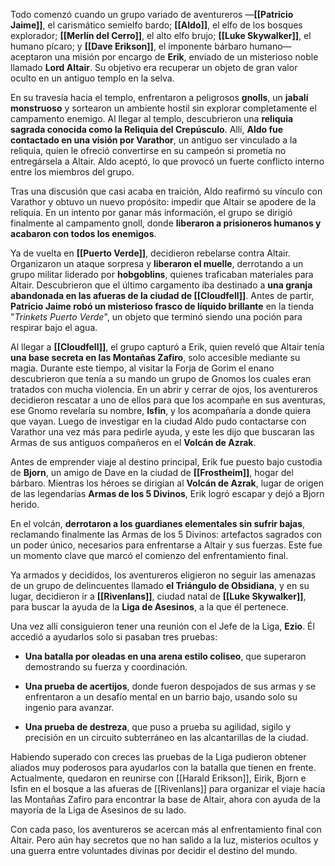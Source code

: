 Todo comenzó cuando un grupo variado de aventureros —**[[Patricio Jaime]]**, el carismático semielfo bardo; **[[Aldo]]**, el elfo de los bosques explorador; **[[Merlín del Cerro]]**, el alto elfo brujo; **[[Luke Skywalker]]**, el humano pícaro; y **[[Dave Erikson]]**, el imponente bárbaro humano— aceptaron una misión por encargo de **Erik**, enviado de un misterioso noble llamado **Lord Altair**. Su objetivo era recuperar un objeto de gran valor oculto en un antiguo templo en la selva.

En su travesía hacia el templo, enfrentaron a peligrosos **gnolls**, un **jabalí monstruoso** y sortearon un ambiente hostil sin explorar completamente el campamento enemigo. Al llegar al templo, descubrieron una **reliquia sagrada conocida como la Reliquia del Crepúsculo**. Allí, **Aldo fue contactado en una visión por Varathor**, un antiguo ser vinculado a la reliquia, quien le ofreció convertirse en su campeón si prometía no entregársela a Altair. Aldo aceptó, lo que provocó un fuerte conflicto interno entre los miembros del grupo.

Tras una discusión que casi acaba en traición, Aldo reafirmó su vínculo con Varathor y obtuvo un nuevo propósito: impedir que Altair se apodere de la reliquia. En un intento por ganar más información, el grupo se dirigió finalmente al campamento gnoll, donde **liberaron a prisioneros humanos y acabaron con todos los enemigos**.

Ya de vuelta en **[[Puerto Verde]]**, decidieron rebelarse contra Altair. Organizaron un ataque sorpresa y **liberaron el muelle**, derrotando a un grupo militar liderado por **hobgoblins**, quienes traficaban materiales para Altair. Descubrieron que el último cargamento iba destinado a **una granja abandonada en las afueras de la ciudad de [[Cloudfell]]**. Antes de partir, **Patricio Jaime robó un misterioso frasco de líquido brillante** en la tienda "*Trinkets Puerto Verde*", un objeto que terminó siendo una poción para respirar bajo el agua.

Al llegar a **[[Cloudfell]]**, el grupo capturó a Erik, quien reveló que Altair tenía **una base secreta en las Montañas Zafiro**, solo accesible mediante su magia. Durante este tiempo, al visitar la Forja de Gorim el enano descubrieron que tenía a su mando un grupo de Gnomos los cuales eran tratados con mucha violencia. En un abrir y cerrar de ojos, los aventureros decidieron rescatar a uno de ellos para que los acompañe en sus aventuras, ese Gnomo revelaría su nombre, **Isfin**, y los acompañaría a donde quiera que vayan. Luego de investigar en la ciudad Aldo pudo contactarse con Varathor una vez más para pedirle ayuda, y este les dijo que buscaran las Armas de sus antiguos compañeros en el **Volcán de Azrak**.

Antes de emprender viaje al destino principal, Erik fue puesto bajo custodia de **Bjorn**, un amigo de Dave en la ciudad de **[[Frostheim]]**, hogar del bárbaro. Mientras los héroes se dirigían al **Volcán de Azrak**, lugar de origen de las legendarias **Armas de los 5 Divinos**, Erik logró escapar y dejó a Bjorn herido.

En el volcán, **derrotaron a los guardianes elementales sin sufrir bajas**, reclamando finalmente las Armas de los 5 Divinos: artefactos sagrados con un poder único, necesarios para enfrentarse a Altair y sus fuerzas. Este fue un momento clave que marcó el comienzo del enfrentamiento final.

Ya armados y decididos, los aventureros eligieron no seguir las amenazas de un grupo de delincuentes llamado **el Triángulo de Obsidiana**, y en su lugar, decidieron ir a **[[Rivenlans]]**, ciudad natal de **[[Luke Skywalker]]**, para buscar la ayuda de la **Liga de Asesinos**, a la que él pertenece. 

Una vez allí consiguieron tener una reunión con el Jefe de la Liga, **Ezio**. Él accedió a ayudarlos solo si pasaban tres pruebas:

- **Una batalla por oleadas en una arena estilo coliseo**, que superaron demostrando su fuerza y coordinación.
    
- **Una prueba de acertijos**, donde fueron despojados de sus armas y se enfrentaron a un desafío mental en un barrio bajo, usando solo su ingenio para avanzar.
    
- **Una prueba de destreza**, que puso a prueba su agilidad, sigilo y precisión en un circuito subterráneo en las alcantarillas de la ciudad. 

Habiendo superado con creces las pruebas de la Liga pudieron obtener aliados muy poderosos para ayudarlos con la batalla que tienen en frente. Actualmente, quedaron en reunirse con [[Harald Erikson]], Eirik, Bjorn e Isfin en el bosque a las afueras de [[Rivenlans]] para organizar el viaje hacia las Montañas Zafiro para encontrar la base de Altair, ahora con ayuda de la mayoría de la Liga de Asesinos de su lado.

Con cada paso, los aventureros se acercan más al enfrentamiento final con Altair. Pero aún hay secretos que no han salido a la luz, misterios ocultos y una guerra entre voluntades divinas por decidir el destino del mundo.